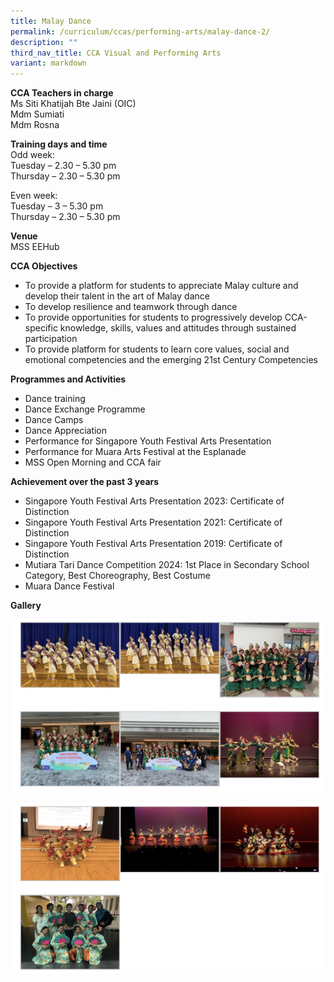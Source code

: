 ```yaml
---
title: Malay Dance
permalink: /curriculum/ccas/performing-arts/malay-dance-2/
description: ""
third_nav_title: CCA Visual and Performing Arts
variant: markdown
---
```

**CCA Teachers in charge** <br>
Ms Siti Khatijah Bte Jaini (OIC)<br>
Mdm Sumiati <br>
Mdm Rosna

**Training days and time**&nbsp;<br>
Odd week:<br>
Tuesday – 2.30 – 5.30 pm<br>
Thursday – 2.30 – 5.30 pm

Even week:<br>
Tuesday – 3 – 5.30 pm<br>
Thursday – 2.30 – 5.30 pm

**Venue**<br>
MSS EEHub

**CCA Objectives**

*   To provide a platform for students to appreciate Malay culture and develop their talent in the art of Malay dance
*   To develop resilience and teamwork through dance
*   To provide opportunities for students to progressively develop CCA-specific knowledge, skills, values and attitudes through sustained participation
*   To provide platform for students to learn core values, social and emotional competencies and the emerging 21st Century Competencies

**Programmes and Activities**

*   Dance training
*   Dance Exchange Programme
*   Dance Camps
*   Dance Appreciation
*   Performance for Singapore Youth Festival Arts Presentation
*   Performance for Muara Arts Festival at the Esplanade
*   MSS Open Morning and CCA fair

**Achievement over the past 3 years**

*   Singapore Youth Festival Arts Presentation 2023: Certificate of Distinction
*   Singapore Youth Festival Arts Presentation 2021: Certificate of Distinction
*   Singapore Youth Festival Arts Presentation 2019: Certificate of Distinction
*   Mutiara Tari Dance Competition 2024: 1st Place in Secondary School Category, Best Choreography, Best Costume
*   Muara Dance Festival

**Gallery**

![Malay Dance](/images/Malay%20Dance_1.jpg)

![Malay Dance](/images/Malay%20Dance_2.jpg)